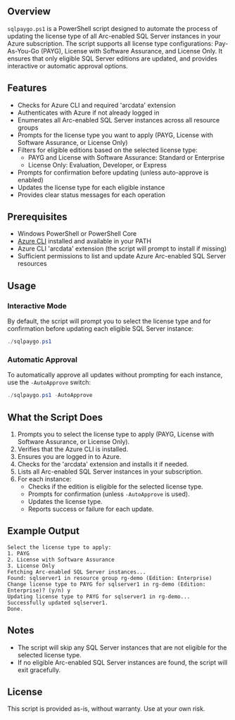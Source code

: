 ## Overview

`sqlpaygo.ps1` is a PowerShell script designed to automate the process of updating the license type of all Arc-enabled SQL Server instances in your Azure subscription. The script supports all license type configurations: Pay-As-You-Go (PAYG), License with Software Assurance, and License Only. It ensures that only eligible SQL Server editions are updated, and provides interactive or automatic approval options.

## Features
- Checks for Azure CLI and required 'arcdata' extension
- Authenticates with Azure if not already logged in
- Enumerates all Arc-enabled SQL Server instances across all resource groups
- Prompts for the license type you want to apply (PAYG, License with Software Assurance, or License Only)
- Filters for eligible editions based on the selected license type:
  - PAYG and License with Software Assurance: Standard or Enterprise
  - License Only: Evaluation, Developer, or Express
- Prompts for confirmation before updating (unless auto-approve is enabled)
- Updates the license type for each eligible instance
- Provides clear status messages for each operation

## Prerequisites
- Windows PowerShell or PowerShell Core
- [Azure CLI](https://docs.microsoft.com/en-us/cli/azure/install-azure-cli) installed and available in your PATH
- Azure CLI 'arcdata' extension (the script will prompt to install if missing)
- Sufficient permissions to list and update Azure Arc-enabled SQL Server resources

## Usage

### Interactive Mode
By default, the script will prompt you to select the license type and for confirmation before updating each eligible SQL Server instance:

```powershell
./sqlpaygo.ps1
```

### Automatic Approval
To automatically approve all updates without prompting for each instance, use the `-AutoApprove` switch:

```powershell
./sqlpaygo.ps1 -AutoApprove
```

## What the Script Does
1. Prompts you to select the license type to apply (PAYG, License with Software Assurance, or License Only).
2. Verifies that the Azure CLI is installed.
3. Ensures you are logged in to Azure.
4. Checks for the 'arcdata' extension and installs it if needed.
5. Lists all Arc-enabled SQL Server instances in your subscription.
6. For each instance:
    - Checks if the edition is eligible for the selected license type.
    - Prompts for confirmation (unless `-AutoApprove` is used).
    - Updates the license type.
    - Reports success or failure for each update.

## Example Output
```
Select the license type to apply:
1. PAYG
2. License with Software Assurance
3. License Only
Fetching Arc-enabled SQL Server instances...
Found: sqlserver1 in resource group rg-demo (Edition: Enterprise)
Change license type to PAYG for sqlserver1 in rg-demo (Edition: Enterprise)? (y/n) y
Updating license type to PAYG for sqlserver1 in rg-demo...
Successfully updated sqlserver1.
Done.
```

## Notes
- The script will skip any SQL Server instances that are not eligible for the selected license type.
- If no eligible Arc-enabled SQL Server instances are found, the script will exit gracefully.

## License
This script is provided as-is, without warranty. Use at your own risk.
